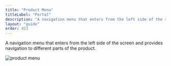 ```yaml
---
title: "Product Menu"
titleLabel: "Portal"
description: "A navigation menu that enters from the left side of the screen and provides navigation to different parts of the product."
layout: "guide"
order: 423
---
```


A navigation menu that enters from the left side of the screen and provides navigation to different parts of the product.

![product menu](/images/lexicon/ProductMenu.jpg)